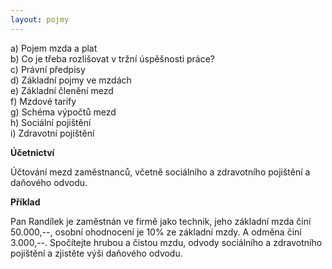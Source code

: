 ```yaml
---
layout: pojmy
---
```


a) Pojem mzda a plat  
b) Co je třeba rozlišovat v tržní úspěšnosti práce?  
c) Právní předpisy  
d) Základní pojmy ve mzdách  
e) Základní členění mezd  
f) Mzdové tarify  
g) Schéma výpočtů mezd  
h) Sociální pojištění  
i) Zdravotní pojištění  

**Účetnictví**

Účtování mezd zaměstnanců, včetně sociálního a zdravotního pojištění a daňového odvodu.

**Příklad**

Pan Randílek je zaměstnán ve firmě jako technik, jeho základní mzda činí 50.000,--, osobní ohodnocení je 10% ze základní mzdy. A odměna činí 3.000,--. Spočítejte hrubou a čistou mzdu, odvody sociálního a zdravotního pojištění a zjistěte výši daňového odvodu.

